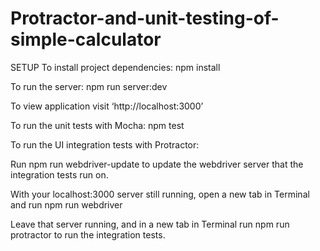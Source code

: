 # Protractor-and-unit-testing-of-simple-calculator

SETUP
To install project dependencies: npm install

To run the server: npm run server:dev

To view application visit ‘http://localhost:3000’

To run the unit tests with Mocha: npm test

To run the UI integration tests with Protractor:

Run npm run webdriver-update to update the webdriver server that the integration tests run on.

With your localhost:3000 server still running, open a new tab in Terminal and run npm run webdriver

Leave that server running, and in a new tab in Terminal run npm run protractor to run the integration tests.


